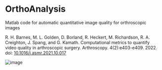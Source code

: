 # OrthoAnalysis
Matlab code for automatic quantitative image quality for orthroscopic images

R. H. Barnes, M. L. Golden, D. Borland, R. Heckert, M. Richardson, R. A. Creighton, J. Spang, and G. Kamath. Computational metrics to quantify video quality in arthroscopic surgery. Arthroscopy. 4(2):e403-e409. 2022. doi: [10.1016/j.asmr.2021.10.017](https://doi.org/10.1016/j.asmr.2021.10.017)

![image](https://user-images.githubusercontent.com/289957/222527617-6ccdfd12-e591-41af-b513-38b77a747aec.png)
